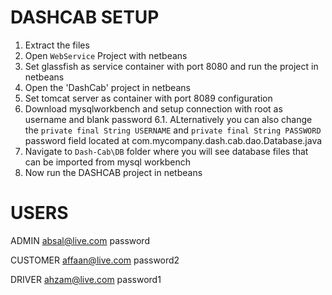 # DASHCAB SETUP


1. Extract the files
2. Open `WebService` Project with netbeans
3. Set glassfish as service container with port 8080 and run the project in netbeans
4.  Open the 'DashCab' project in netbeans
5. Set tomcat server as container with port 8089 configuration
6. Download mysqlworkbench and setup connection with root as username and blank password
    6.1. ALternatively you can also change the  `private final String USERNAME` and `private final String PASSWORD` password field located at com.mycompany.dash.cab.dao.Database.java
7. Navigate to `Dash-Cab\DB` folder where you will see database files that can be imported from mysql workbench
8. Now run the DASHCAB project in netbeans


# USERS

ADMIN
absal@live.com
password

CUSTOMER
affaan@live.com
password2

DRIVER
ahzam@live.com
password1